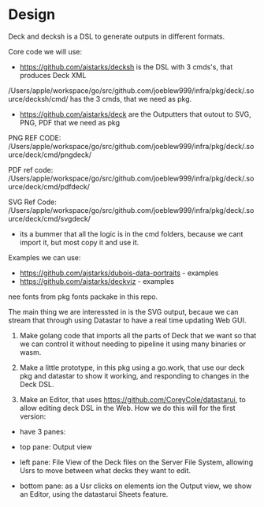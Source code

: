 # Design

Deck and decksh is a DSL to generate outputs in different formats.

Core code we will use:

- https://github.com/ajstarks/decksh is the DSL with 3 cmds's, that produces Deck XML

/Users/apple/workspace/go/src/github.com/joeblew999/infra/pkg/deck/.source/decksh/cmd/ has the 3 cmds, that we need as pkg.


- https://github.com/ajstarks/deck are the Outputters that outout to SVG, PNG, PDF that we need as pkg

PNG REF CODE:
/Users/apple/workspace/go/src/github.com/joeblew999/infra/pkg/deck/.source/deck/cmd/pngdeck/


PDF ref code:
/Users/apple/workspace/go/src/github.com/joeblew999/infra/pkg/deck/.source/deck/cmd/pdfdeck/

SVG Ref Code:
/Users/apple/workspace/go/src/github.com/joeblew999/infra/pkg/deck/.source/deck/cmd/svgdeck/

- its a bummer that all the logic is in the cmd folders, because we cant import it, but most copy it and use it.

Examples we can use:
- https://github.com/ajstarks/dubois-data-portraits - examples
- https://github.com/ajstarks/deckviz - examples


nee fonts from pkg fonts packake in this repo.

The main thing we are interessted in is the SVG output, becaue we can stream that through using Datastar to have a real time updating Web GUI.

1. Make golang code that imports all the parts of Deck that we want so that we can control it without needing to pipeline it using many binaries or wasm.

2. Make a little prototype, in this pkg using a go.work, that use our deck pkg and datastar to show it working, and responding to changes in the Deck DSL.

3. Make an Editor, that uses https://github.com/CoreyCole/datastarui, to allow editing deck DSL in the Web. How we do this will for the first version:

- have 3 panes:

- top pane: Output view 

- left pane: File View of the Deck files on the Server File System, allowing Usrs to move between what decks they want to edit.

- bottom pane: as a Usr clicks on elements ion the Output view, we show an Editor, using the datastarui Sheets feature. 

